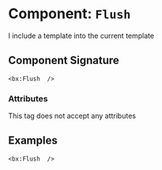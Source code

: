 [comment]: # (Note: This documentation is generated dynamically in the build process.  To modify the contents, change the javadoc on the _invoke method of the Component class)
# Component: `Flush`

I include a template into the current template

## Component Signature
```
<bx:Flush  />
```
### Attributes
This tag does not accept any attributes

## Examples

```
<bx:Flush  />
```
